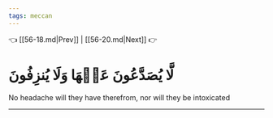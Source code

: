 ```yaml
---
tags: meccan
---
```


👈 [[56-18.md|Prev]] | [[56-20.md|Next]] 👉

# لَّا يُصَدَّعُونَ عَنۡهَا وَلَا يُنزِفُونَ

No headache will they have therefrom, nor will they be intoxicated

---

